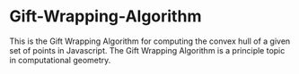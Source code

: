 # Gift-Wrapping-Algorithm
This is the Gift Wrapping Algorithm for computing the convex hull of a given set of points in Javascript. The Gift Wrapping Algorithm is a principle topic in computational geometry.

